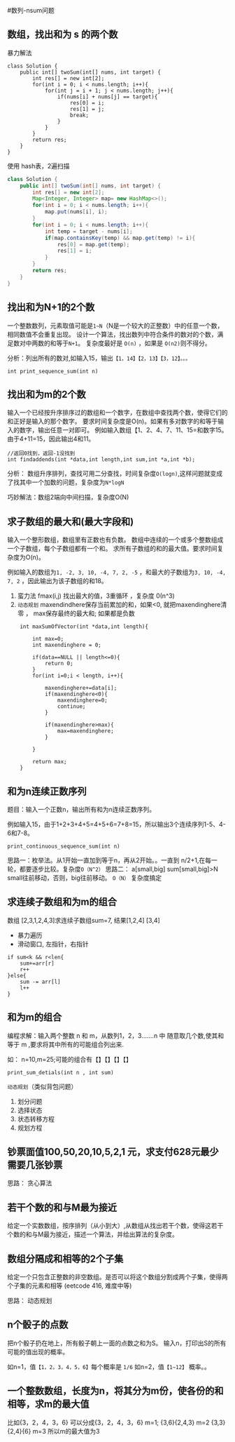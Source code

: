 #数列-nsum问题


## 数组，找出和为 s 的两个数

暴力解法

```
class Solution {
    public int[] twoSum(int[] nums, int target) {
        int res[] = new int[2];
        for(int i = 0; i < nums.length; i++){
            for(int j = i + 1; j < nums.length; j++){
                if(nums[i] + nums[j] == target){
                    res[0] = i;
                    res[1] = j;
                    break;
                }
            }
        }
        return res;
    }
}
```

使用 hash表，2遍扫描

``` Java
class Solution {
    public int[] twoSum(int[] nums, int target) {
        int res[] = new int[2];
        Map<Integer, Integer> map= new HashMap<>();
        for(int i = 0; i < nums.length; i++){
            map.put(nums[i], i);
        }
        for(int i = 0; i < nums.length; i++){
            int temp = target - nums[i];
            if(map.containsKey(temp) && map.get(temp) != i){
                res[0] = map.get(temp);
                res[1] = i;
            }
        }
        return res;
    }
}

```


## 找出和为N+1的2个数

一个整数数列，元素取值可能是`1~N`（N是一个较大的正整数）中的任意一个数，相同数值不会重复出现。
设计一个算法，找出数列中符合条件的数对的个数，满足数对中两数的和等于`N+1`。
复杂度最好是 `O(n)` ，如果是 `O(n2)`则不得分。


分析：列出所有的数对,如输入15，输出`【1，14】【2，13】【3，12】。。。`

```
int print_sequence_sum(int n)
```


## 找出和为m的2个数

输入一个已经按升序排序过的数组和一个数字，在数组中查找两个数，使得它们的和正好是输入的那个数字。
要求时间复杂度是O(n)。如果有多对数字的和等于输入的数字，输出任意一对即可。
例如输入数组【1、2、4、7、11、15=和数字15。由于4+11=15，因此输出4和11。


```
//返回0找到，返回-1没找到
int findaddends(int *data,int length,int sum,int *a,int *b); 
```

分析：
数组升序排列，查找可用二分查找，时间复杂度`O(logn)`,这样问题就变成了找其中一个加数的问题，复杂度为`N*logN`

巧妙解法：数组2端向中间扫描，复杂度O(N)




## 求子数组的最大和(最大字段和)

输入一个整形数组，数组里有正数也有负数。
数组中连续的一个或多个整数组成一个子数组，每个子数组都有一个和。
求所有子数组的和的最大值。要求时间复杂度为O(n)。

例如输入的数组为`1, -2, 3, 10, -4, 7, 2, -5` ，和最大的子数组为`3, 10, -4, 7, 2` ，因此输出为该子数组的和18。

1. 蛮力法 fmax(i,j) 找出最大的值，3重循环 ，复杂度 0(n^3)
2. `动态规划` maxendindhere保存当前累加的和，如果<0, 就把maxendinghere清零 ， max保存最终的最大和;  如果都是负数
```
    int maxSumOfVector(int *data,int length){
        
        int max=0;
        int maxendinghere = 0;

        if(data==NULL || length<=0){
            return 0;
        }
        for(int i=0;i < length, i++){
            
            maxendinghere+=data[i];
            if(maxendinghere<0){
                maxendinghere=0;
                continue;
            }

            if(maxendinghere>max){
                max=maxendinghere;
            }

        }
        
        return max;
    }
```





## 和为n连续正数序列

题目：输入一个正数n，输出所有和为n连续正数序列。

例如输入15，由于1+2+3+4+5=4+5+6=7+8=15，所以输出3个连续序列1-5、4-6和7-8。

```
print_continuous_sequence_sum(int n)
```

思路一：枚举法。从1开始一直加到等于n，再从2开始。。一直到 n/2+1,在每一轮，都要逐步比较。复杂度`O（N^2）`
思路二： a[small,big] sum[small,big]>N small往前移动，否则，big往前移动。 `O（N）` 复杂度搞定




## 求连续子数组和为m的组合

数组 [2,3,1,2,4,3]求连续子数组sum=7, 结果[1,2,4] [3,4]

* 暴力遍历
* 滑动窗口, 左指针，右指针

```
if sum<k && r<len{
    sum+=arr[r]
    r++
}else{
    sum -= arr[l]
    l++
}
```




## 和为m的组合

编程求解：输入两个整数 n 和 m，从数列1，2，3.......n 中 随意取几个数,使其和等于 m ,要求将其中所有的可能组合列出来.

如： n=10,m=25;可能的组合有【】【】【】【】
```
print_sum_detials(int n , int sum)
```

`动态规划`（类似背包问题）

1. 划分问题
2. 选择状态
3. 状态转移方程
4. 规划方程


## 钞票面值100,50,20,10,5,2,1 元，求支付628元最少需要几张钞票 

思路： 贪心算法




## 若干个数的和与M最为接近

给定一个实数数组，按序排列（从小到大）,从数组从找出若干个数，使得这若干个数的和与M最为接近，描述一个算法，并给出算法的复杂度。




## 数组分隔成和相等的2个子集

给定一个只包含正整数的非空数组。是否可以将这个数组分割成两个子集，使得两个子集的元素和相等 (eetcode 416, 难度中等)

思路： 动态规划





## n个骰子的点数

把n个骰子扔在地上，所有骰子朝上一面的点数之和为S。
输入n，打印出S的所有可能的值出现的概率。

如n=1，值`【1，2，3，4，5，6】`每个概率是 `1/6`
如n=2，值`【1~12】` 概率。。






## 一个整数数组，长度为n，将其分为m份，使各份的和相等，求m的最大值

  比如{3，2，4，3，6} 可以分成{3，2，4，3，6} m=1; 
  {3,6}{2,4,3} m=2
  {3,3}{2,4}{6} m=3 所以m的最大值为3

 








